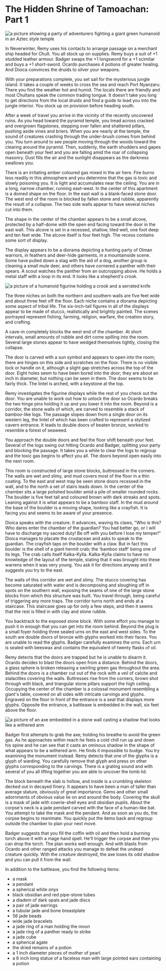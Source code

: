 # The Hidden Shrine of Tamoachan: Part 1

![a picture showing a party of adventurers fighting a giant green humanoid in an Aztec style temple](https://media-waterdeep.cursecdn.com/attachments/2/120/totyp-03-book.jpg "The Hidden Shrine of Tamoachan")

In Neverwinter, Remy uses his contacts to arrange passage on a merchant ship headed for Chult. You all stock up on supplies. Remy buys a suit of +1 studded leather armour. Badger swaps the +1 longsword for a +1 scimitar and buys a +1 short-sword. Ocardo purchases 4 potions of greater healing. And Dioica convinces the druids to silver your weapons.

With your preparations complete, you set sail for the mysterious jungle island. It takes a couple of weeks to cross the sea and reach Port Nyanzaru. There you find the weather hot and humid. The locals there are friendly and most Chultans speak the common trading tongue. It doesn't take you long to get directions from the local druids and find a guide to lead you into the jungle interior. You stock up on provision before heading south.

After a week of travel you arrive in the vicinity of the recently uncovered ruins. As you head toward the pyramid temple, you tread across cracked and overgrown flagstones, stepping over fallen and shattered pillars, pushing aside vines and briers. When you are nearly at the temple, the sound of creatures crashing through the under-brush comes from behind you. You turn around to see people moving through the woods toward the clearing around the pyramid. Then, suddenly, the earth shudders and gapes open beneath your feet and you are falling amid the roar of collapsing masonry. Dust fills the air and the sunlight disappears as the darkness swallows you.

There is an irritating amber coloured gas mixed in the air here. Fire burns less readily in this atmosphere and you determine that the gas is toxic and slowly poisoning you. It is light and accumulates near the ceiling. You are in a long, narrow chamber, running east-west. In the center of this apartment is a domed shape on the floor. In the east wall is a blank-faced stone door. The west end of the room is blocked by fallen stone and rubble, apparently the result of a collapse. The two side walls appear to have several niches cut into them.

The shape in the center of the chamber appears to be a small alcove, protected by a half-dome with the open end facing toward the door in the east wall. This alcove is set in a recessed, shallow, tiled well, one foot deep and ten feet wide. The alcove itself is four feet high. The recess contains some sort of display.

The display appears to be a diorama depicting a hunting party of Olman warriors, in feathers and deer-hide garments, in a mountainside scene. Some have pulled down a stag with the aid of a dog, another group is cleaning a small mule deer, and others have cornered a panther with their spears. A scout watches the panther from an outcropping above. He holds a metal staff with a loop in its end. It looks like a shepherd's crook.

![a picture of a humanoid figurine holding a crook and a serrated knife](https://media-waterdeep.cursecdn.com/attachments/thumbnails/2/108/300/395/totyp-03-03.png "a figurine")

The three niches on both the northern and southern walls are five feet wide and about three feet off the floor. Each niche contains a diorama depicting some aspect of tribal life. The six-inch-tall figures in all of the displays appear to be made of stucco, realistically and brightly painted. The scenes portrayed represent fishing, farming, religion, warfare, the creation story, and crafting.

A cave-in completely blocks the west end of the chamber. At short intervals, small amounts of rubble and dirt come spilling into the room. Several large stones appear to have wedged themselves tightly, closing the collapse.

The door is carved with a sun symbol and appears to open into the room; there are hinges on this side and scratches on the floor. There is no visible lock or handle on it, although a slight gap stretches across the top of the door. Eight holes seem to have been bored into the door; they are about an inch in diameter, but nothing can be seen in them. The door seems to be fairly thick. The lintel is arched, with a keystone at the top.

Remy investigates the figurine displays while the rest of you check out the door. You are unable to work out how to unlock the door so Ocardo breaks the two hinge pins holding it up and you lower it into the room. Beyond is a corridor, the stone walls of which, are carved to resemble a stack of bamboo-like logs. The passage slopes down from a single door on its western leg, the lintel of which has been crafted to represent a stylized cavern entrance. It leads to double doors of beaten bronze, worked to resemble a forest of seaweed.

You approach the double doors and feel the floor shift beneath your feet. Several of the logs swing out hitting Ocardo and Badger, splitting your party and blocking the passage. It takes you a while to clear the logs to regroup and the toxic gas begins to affect you all. The doors beyond open easily into the next room.

This room is constructed of large stone blocks, buttressed in the corners. The walls are wet and slimy, and mud covers most of the floor in a thin coating. To the east and west may be seen stone doors recessed in the wall, and to the north a set of stairs leads down. In the center of the chamber sits a large polished boulder amid a pile of smaller rounded rocks. The boulder is five feet tall and coloured brown with dark streaks and spots. Leaning against it is what appears to be a bamboo staff. In the mud around the base of the boulder is a moving shape, looking like a crayfish. It is facing you and seems to be aware of your presence.

Dioica speaks with the creature. It advances, waving its claws, "Who is this? Who dares enter the chamber of the guardian? You had better go, or I will have to discharge my sacred duty! Be off with you before I lose my temper!" Dioica manages to placate the crustacean and asks to speak to the guardian. The crayfish taps on the boulder with a claw. But in fact this boulder is the shell of a giant hermit crab; the 'bamboo staff' being one of its legs. The crab calls itself Kalka-Kylla. Kalka-Kylla claims to have no knowledge of the layout of the temple, stating that it was brought into these warrens when it was very young. You ask it for directions anyway and it suggests you try to the east.

The walls of this corridor are wet and slimy. The stucco covering has become saturated with water and is decomposing and sloughing off in spots on the southern wall, exposing the seams of one of the large stone blocks from which this structure was built. You travel through, being careful of triggering any more traps. The corridor turns north and ends at a staircase. This staircase goes up for only a few steps, and then it seems that the rest is filled in with clay and stone rubble.

You backtrack to the exposed stone block. With some effort you manage to push it in enough that you can get into the room behind. Beyond the plug is a small foyer holding three sealed urns on the east and west sides. To the south are double doors of bronze with glyphs worked into their faces. You are unable to read the glyphs. Badger carefully examines the urns. Each urn is sealed with beeswax and contains the equivalent of twenty flasks of oil.

Remy detects that the doors are trapped but he is unable to disarm it. Ocardo decides to blast the doors open from a distance. Behind the doors, a glass sphere is broken releasing a swirling green gas throughout the area. Behind the doors is a chamber cut out of the rock with a veil of calcite and stalactites covering the walls. Buttresses rise from the corners, brown shot through with black, and triangular stone pillars support the high ceiling. Occupying the center of the chamber is a colossal monument resembling a giant's table, covered on all sides with intricate carvings and glyphs. Engraved on the floor in front of the entrance is a seal that displays more glyphs. Opposite the entrance, a battleaxe is embedded in the wall, six feet above the floor.

![a picture of an axe embedded in a stone wall casting a shadow that looks like a withered arm](https://media-waterdeep.cursecdn.com/attachments/thumbnails/2/109/300/334/totyp-03-04.png "the axe")

Badger first attempts to grab the axe; holding his breathe to avoid the green gas. As he approaches within reach he feels a cold chill run up and down his spine and he can see that it casts an ominous shadow in the shape of what appears to be a withered arm. He finds it impossible to budge. You try examining the monument instead. Remy detects that one of the glyphs is a glyph of warding. You carefully remove that glyph and press on other glyphs corresponding to the carvings. There is a grating sound and with several of you all lifting together you are able to uncover the tomb lid.

The block beneath the slab is hollow, and inside is a crumbling skeleton decked out in decayed finery. It appears to have been a man of taller than average stature, obviously of great importance. Gems and other small adornments of obvious value lie on and around the body. Covering the skull is a mask of jade with cowrie-shell eyes and obsidian pupils. About the corpse's neck is a jade pendant carved with the face of a human-like bat. You attempt to take the mask and the pendant. And as soon as you do, the corpse begins to reanimate. You quickly put the items back and regroup outside the chamber to plan your next move.

Badger suggests that you fill the coffin with oil and then hold a burning torch above it with a mage hand spell. He'll trigger the corpse and then you can drop the torch. The plan works well enough. And with blasts from Ocardo and other ranged attacks you manage to defeat the undead creature quickly. With the creature destroyed, the axe loses its odd shadow and you can pull it from the wall.

In addition to the battleaxe, you find the following items:

- a mask
- a pendant
- a spherical white onyx
- black obsidian and red pipe-stone tubes
- a diadem of dark opals and jade discs
- a pair of jade earrings
- a tubular jade and bone breastplate
- 56 jade beads
- wide jade bracelets
- a jade ring of a man holding the moon
- a jade ring of a panther ready to strike
- a jade cube
- a spherical agate
- the dried remains of a potion
- a 1 inch diameter pieces of mother of pearl
- a 6 inch long statue of a faceless man with large pointed ears containing a potion
